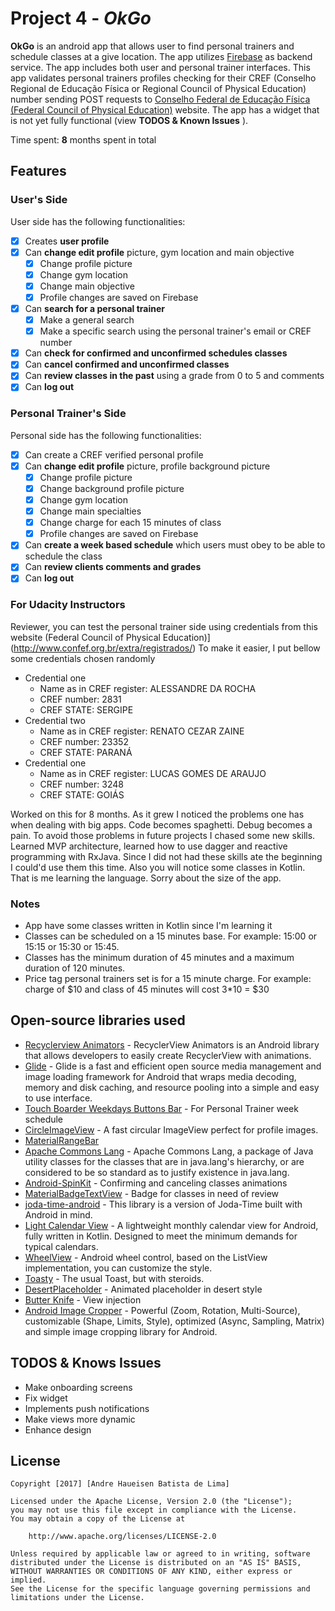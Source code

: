 # Project 4 - *OkGo*

**OkGo** is an android app that allows user to find personal trainers and schedule classes at a give location. The app utilizes [Firebase](https://firebase.google.com/) as backend service. The app includes both user and personal trainer interfaces.
This app validates personal trainers profiles checking for their CREF (Conselho Regional de Educação Física or Regional Council of Physical Education)
number sending POST requests to [Conselho Federal de Educação Física (Federal Council of Physical Education)](http://www.confef.org.br/extra/registrados/) website.
The app has a widget that is not yet fully functional (view **TODOS & Known Issues** ).

Time spent: **8** months spent in total

## Features

### User's Side

User side has the following functionalities:

* [x] Creates **user profile**
* [x] Can **change edit profile** picture, gym location and main objective
  * [x] Change profile picture
  * [x] Change gym location
  * [x] Change main objective
  * [x] Profile changes are saved on Firebase
* [x] Can **search for a personal trainer**
  * [x] Make a general search
  * [x] Make a specific search using the personal trainer's email or CREF number
* [x] Can **check for confirmed and unconfirmed schedules classes**
* [x] Can **cancel confirmed and unconfirmed classes**
* [x] Can **review classes in the past** using a grade from 0 to 5 and comments
* [x] Can **log out**

### Personal Trainer's Side

Personal side has the following functionalities:

* [x] Can create a CREF verified personal profile
* [x] Can **change edit profile** picture, profile background picture
  * [x] Change profile picture
  * [x] Change background profile picture
  * [x] Change gym location
  * [x] Change main specialties
  * [x] Change charge for each 15 minutes of class
  * [x] Profile changes are saved on Firebase
* [x] Can **create a week based schedule** which users must obey to be able to schedule the class
* [x] Can **review clients comments and grades**
* [x] Can **log out**

### For Udacity Instructors

Reviewer, you can test the personal trainer side using credentials from this website (Federal Council of Physical Education)](http://www.confef.org.br/extra/registrados/)
To make it easier, I put bellow some credentials chosen randomly

* Credential one
    * Name as in CREF register: ALESSANDRE DA ROCHA
    * CREF number: 2831
    * CREF STATE: SERGIPE
* Credential two
    * Name as in CREF register: RENATO CEZAR ZAINE
    * CREF number: 23352
    * CREF STATE: PARANÁ
* Credential one
    * Name as in CREF register: LUCAS GOMES DE ARAUJO
    * CREF number: 3248
    * CREF STATE: GOIÁS

Worked on this for 8 months. As it grew I noticed the problems one has when dealing with
big apps. Code becomes spaghetti. Debug becomes a pain. To avoid those problems in future projects I
chased some new skills. Learned MVP architecture, learned how to use dagger and reactive
programming with RxJava. Since I did not had these skills ate the beginning I could'd use them this time.
Also you will notice some classes in Kotlin. That is me learning the language. Sorry about the size of the app.


### Notes

* App have some classes written in Kotlin since I'm learning it
* Classes can be scheduled on a 15 minutes base. For example: 15:00 or 15:15 or 15:30 or 15:45.
* Classes has the minimum duration of 45 minutes and a maximum duration of 120 minutes.
* Price tag personal trainers set is for a 15 minute charge. For example: charge of $10 and class of 45 minutes will cost 3*10 = $30


## Open-source libraries used

- [Recyclerview Animators](https://github.com/wasabeef/recyclerview-animators) - RecyclerView Animators is an Android library that allows developers to easily create RecyclerView with animations.
- [Glide](https://github.com/bumptech/glide) - Glide is a fast and efficient open source media management and image loading framework for Android that wraps media decoding, memory and disk caching, and resource pooling into a simple and easy to use interface.
- [Touch Boarder Weekdays Buttons Bar](https://github.com/TouchBoarder/weekdays-buttons-bar) - For Personal Trainer week schedule
- [CircleImageView](https://github.com/hdodenhof/CircleImageView#circleimageview) - A fast circular ImageView perfect for profile images.
- [MaterialRangeBar](https://github.com/oli107/material-range-bar)
- [Apache Commons Lang](https://github.com/apache/commons-lang) - Apache Commons Lang, a package of Java utility classes for the classes that are in java.lang's hierarchy, or are considered to be so standard as to justify existence in java.lang.
- [Android-SpinKit](https://github.com/ybq/Android-SpinKit) - Confirming and canceling classes animations
- [MaterialBadgeTextView](https://github.com/matrixxun/MaterialBadgeTextView#materialbadgetextview) - Badge for classes in need of review
- [joda-time-android](https://github.com/dlew/joda-time-android) - This library is a version of Joda-Time built with Android in mind.
- [Light Calendar View](https://github.com/recruit-mp/LightCalendarView) - A lightweight monthly calendar view for Android, fully written in Kotlin. Designed to meet the minimum demands for typical calendars.
- [WheelView](https://github.com/venshine/WheelView) - Android wheel control, based on the ListView implementation, you can customize the style.
- [Toasty](https://github.com/GrenderG/Toasty) - The usual Toast, but with steroids.
- [DesertPlaceholder](https://github.com/JetradarMobile/desertplaceholder) - Animated placeholder in desert style
- [Butter Knife](https://github.com/JakeWharton/butterknife) - View injection
- [Android Image Cropper](https://github.com/ArthurHub/Android-Image-Cropper) - Powerful (Zoom, Rotation, Multi-Source), customizable (Shape, Limits, Style), optimized (Async, Sampling, Matrix) and simple image cropping library for Android.

## TODOS & Knows Issues
* Make onboarding screens
* Fix widget
* Implements push notifications
* Make views more dynamic
* Enhance design

## License

    Copyright [2017] [Andre Haueisen Batista de Lima]

    Licensed under the Apache License, Version 2.0 (the "License");
    you may not use this file except in compliance with the License.
    You may obtain a copy of the License at

        http://www.apache.org/licenses/LICENSE-2.0

    Unless required by applicable law or agreed to in writing, software
    distributed under the License is distributed on an "AS IS" BASIS,
    WITHOUT WARRANTIES OR CONDITIONS OF ANY KIND, either express or implied.
    See the License for the specific language governing permissions and
    limitations under the License.